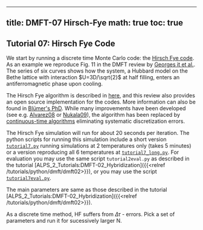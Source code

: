 
---
title: DMFT-07 Hirsch-Fye
math: true
toc: true
---

## Tutorial 07: Hirsch Fye Code

We start by running a discrete time Monte Carlo code: the [Hirsch Fye code](https://link.aps.org/doi/10.1103/PhysRevLett.56.2521). As an example we reproduce Fig. 11 in the DMFT review by [Georges it et al.](https://journals.aps.org/rmp/abstract/10.1103/RevModPhys.68.13). The series of six curves shows how the system, a Hubbard model on the Bethe lattice with interaction $U=3D/\sqrt{2}$ at half filling, enters an antiferromagnetic phase upon cooling.

The Hirsch Fye algorithm is described in [here](https://journals.aps.org/rmp/abstract/10.1103/RevModPhys.68.13), and this review also provides an open source implementation for the codes. More information can also be found in [Blümer's PhD](http://komet337.physik.uni-mainz.de/Bluemer/Thesis/bluemer_color.pdf). While many improvements have been developed (see e.g. [Alvarez08]() or [Nukala09](https://journals.aps.org/prb/abstract/10.1103/PhysRevB.80.195111)), the algorithm has been replaced by [continuous-time algorithms](https://journals.aps.org/prb/abstract/10.1103/PhysRevB.76.235123) eliminating systematic discretization errors.

The Hirsch Fye simulation will run for about 20 seconds per iteration. The python scripts for running this simulation include a short version [`tutorial7.py`](https://github.com/ALPSim/ALPS/blob/daa73925b95389c0ec5e0d76ce592b56f3cd6738/tutorials/dmft-07-hirschfye/tutorial7.py) running simulations at 2 temperatures only (takes 5 minutes) or a version reproducing all 6 temperatures at [`tutorial7_long.py`](https://github.com/ALPSim/ALPS/blob/daa73925b95389c0ec5e0d76ce592b56f3cd6738/tutorials/dmft-07-hirschfye/tutorial7_long.py). For evaluation you may use the same script `tutorial2eval.py` as described in the tutorial [ALPS_2_Tutorials:DMFT-02_Hybridization]({{<relref /tutorials/python/dmft/dmft02>}}), or you may use the script [`tutorial7eval.py`](https://github.com/ALPSim/ALPS/blob/daa73925b95389c0ec5e0d76ce592b56f3cd6738/tutorials/dmft-07-hirschfye/tutorial7eval.py).

The main parameters are same as those described in the tutorial [ALPS_2_Tutorials:DMFT-02_Hybridization]({{<relref /tutorials/python/dmft/dmft02>}}).

As a discrete time method, HF suffers from $\Delta\tau$ - errors. Pick a set of parameters and run it for sucessively larger N.
